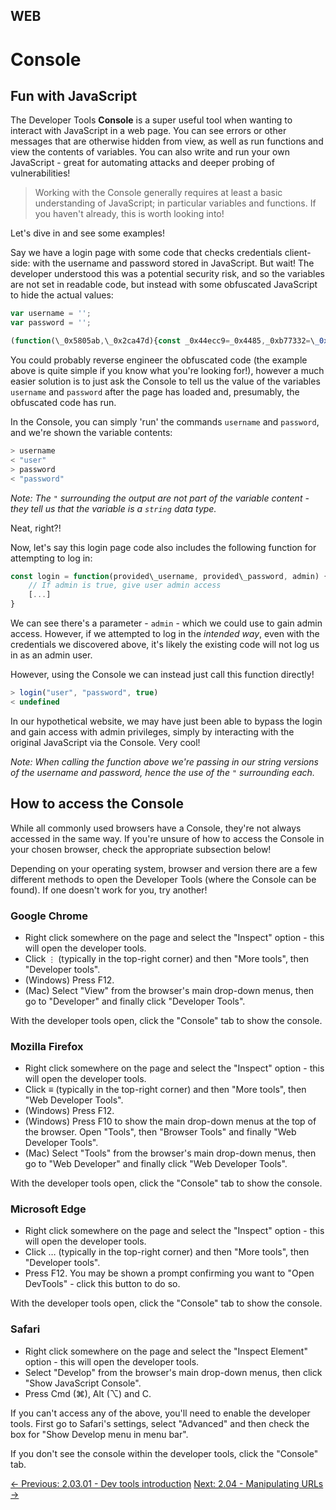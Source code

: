 ## WEB

# Console

## Fun with JavaScript

The Developer Tools **Console** is a super useful tool
when wanting to interact with JavaScript in a web page. You can see
errors or other messages that are otherwise hidden from view, as well as
 run functions and view the contents of variables. You can also write
and run your own JavaScript - great for automating attacks and deeper
probing of vulnerabilities!

> Working with the Console generally requires at least a basic
> understanding of JavaScript; in particular variables and functions. If
> you haven't already, this is worth looking into!

Let's dive in and see some examples!

Say we have a login page with some code that checks credentials
client-side: with the username and password stored in JavaScript. But
wait! The developer understood this was a potential security risk, and
so the variables are not set in readable code, but instead with some
obfuscated JavaScript to hide the actual values:

```js
var username = '';
var password = '';

(function(\_0x5805ab,\_0x2ca47d){const _0x44ecc9=_0x4485,_0xb77332=\_0x5805ab();while(!![]){try{const _0x397f62=-parseInt(\_0x44ecc9(0xc4))/0x1+parseInt(\_0x44ecc9(0xc5))/0x2*(parseInt(\_0x44ecc9(0xc7))/0x3)+parseInt(\_0x44ecc9(0xc2))/0x4+parseInt(\_0x44ecc9(0xc0))/0x5+parseInt(\_0x44ecc9(0xc3))/0x6+parseInt(\_0x44ecc9(0xbf))/0x7*(-parseInt(\_0x44ecc9(0xc1))/0x8)+-parseInt(\_0x44ecc9(0xc6))/0x9;if(_0x397f62===_0x2ca47d)break;else _0xb77332['push'](_0xb77332['shift']());}catch(_0xcec07a){_0xb77332['push'](_0xb77332['shift']());}}}(_0xdddf,0xe3e12));function \_0xdddf(){const _0x26993e=['629973TmCCsH','2217327BvKgCP','58639dGMTxh','1064490BVJJlE','664lfYPXU','3532608uRXmQw','5648070eQHrpp','1077822YrBWIx','2qUBwcR'];_0xdddf=function(){return _0x26993e;};return \_0xdddf();}function creds(){let _0x146a9c='us',_0xefbe62='er',_0xf5479='pa',_0x2433ee='ss',_0xf23932='wo',_0x606498='rd';username=_0x146a9c+_0xefbe62,password=_0xf5479+_0x2433ee+_0xf23932+_0x606498;}function \_0x4485(\_0x8cd0c1,\_0x91ede){const _0xdddf75=\_0xdddf();return _0x4485=function(\_0x44850f,\_0x790c90){_0x44850f=_0x44850f-0xbf;let _0x9dde75=_0xdddf75[_0x44850f];return _0x9dde75;},\_0x4485(_0x8cd0c1,_0x91ede);}creds();
```

You could probably reverse engineer the obfuscated code (the example
above is quite simple if you know what you're looking for!), however a
much easier solution is to just ask the Console to tell us the value of
the variables `username` and `password` after the page has loaded and, presumably, the obfuscated code has run.

In the Console, you can simply 'run' the commands `username` and `password`, and we're shown the variable contents:

```js
> username
< "user"
> password
< "password"
```

*Note: The `"` surrounding the output are not part of the variable content - they tell us that the variable is a `string` data type.*

Neat, right?!

Now, let's say this login page code also includes the following function for attempting to log in:

```js
const login = function(provided\_username, provided\_password, admin) {
    // If admin is true, give user admin access
    [...]
}
```

We can see there's a parameter - `admin` - which we could use to gain admin access. However, if we attempted to log in the *intended way*, even with the credentials we discovered above, it's likely the existing code will not log us in as an admin user.

However, using the Console we can instead just call this function directly!

```js
> login("user", "password", true)
< undefined
```

In our hypothetical website, we may have just been able to bypass the
 login and gain access with admin privileges, simply by interacting with
 the original JavaScript via the Console. Very cool!

*Note: When calling the function above we're passing in our string versions of the username and password, hence the use of the `"` surrounding each.*

## How to access the Console

While all commonly used browsers have a Console, they're not always
accessed in the same way. If you're unsure of how to access the Console
in your chosen browser, check the appropriate subsection below!

Depending on your operating system, browser and version there are a
few different methods to open the Developer Tools (where the Console can
 be found). If one doesn't work for you, try another!

### Google Chrome

* Right click somewhere on the page and select the "Inspect" option - this will open the developer tools.
* Click `⋮` (typically in the top-right corner) and then "More tools", then "Developer tools".
* (Windows) Press F12.
* (Mac) Select "View" from the browser's main drop-down menus, then go to "Developer" and finally click "Developer Tools".

With the developer tools open, click the "Console" tab to show the console.

### Mozilla Firefox

* Right click somewhere on the page and select the "Inspect" option - this will open the developer tools.
* Click ≡ (typically in the top-right corner) and then "More tools", then "Web Developer Tools".
* (Windows) Press F12.
* (Windows) Press F10 to show the main drop-down menus at the top of
the browser. Open "Tools", then "Browser Tools" and finally "Web
Developer Tools".
* (Mac) Select "Tools" from the browser's main drop-down menus, then go
 to "Web Developer" and finally click "Web Developer Tools".

With the developer tools open, click the "Console" tab to show the console.

### Microsoft Edge

* Right click somewhere on the page and select the "Inspect" option - this will open the developer tools.
* Click … (typically in the top-right corner) and then "More tools", then "Developer tools".
* Press F12. You may be shown a prompt confirming you want to "Open DevTools" - click this button to do so.

With the developer tools open, click the "Console" tab to show the console.

### Safari

* Right click somewhere on the page and select the "Inspect Element" option - this will open the developer tools.
* Select "Develop" from the browser's main drop-down menus, then click "Show JavaScript Console".
* Press Cmd (⌘), Alt (⌥) and C.

If you can't access any of the above, you'll need to enable the
developer tools. First go to Safari's settings, select "Advanced" and
then check the box for "Show Develop menu in menu bar".

If you don't see the console within the developer tools, click the "Console" tab.

[← Previous: 2.03.01 - Dev tools introduction](https://play.cyberstart.com/field-manual/8f9bd120-d7eb-11eb-b132-0242ac140009)
[Next: 2.04 - Manipulating URLs →](https://play.cyberstart.com/field-manual/8f9c459c-d7eb-11eb-b2bb-0242ac140009)

